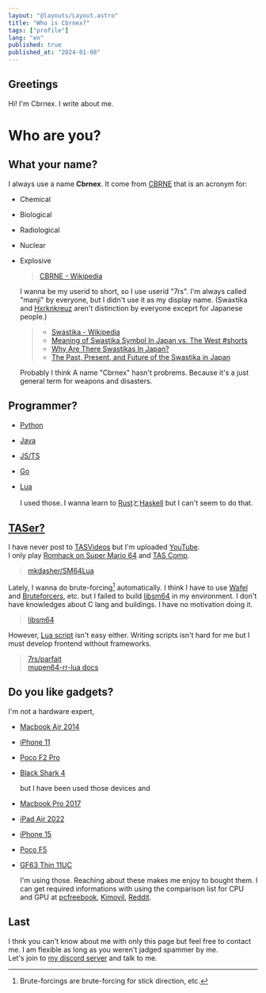 ```yaml
---
layout: "@layouts/Layout.astro"
title: "Who is Cbrnex?"
tags: ["profile"]
lang: "en"
published: true
published_at: "2024-01-08"
---
```


## Greetings  

  Hi! I'm Cbrnex. I write about me.  

# Who are you?  

[cbrne]: https://simple.wikipedia.org/wiki/CBRNE
[h-kenkreuz]: https://en.wikipedia.org/wiki/Swastika#Use_in_Nazism  

## What your name?  

  I always use a name **Cbrnex**. It come from [CBRNE][cbrne] that is an acronym for:  

- Chemical  
- Biological  
- Radiological  
- Nuclear  
- Explosive  

  > [CBRNE - Wikipedia][cbrne]  

  I wanna be my userid to short, so I use userid "7rs".
  I'm always called "manji" by everyone, but I didn't use it as my display name.
  (Swaxtika and [Hxrknkreuz][h-kenkreuz] aren't distinction by everyone exceprt for Japanese people.)

  > - [Swastika - Wikipedia](https://en.wikipedia.org/wiki/Swastika)  
  > - [Meaning of Swastika Symbol In Japan vs. The West #shorts](https://youtu.be/Di4pA8-gBY0)  
  > - [Why Are There Swastikas In Japan?](https://www.tofugu.com/japan/japanese-swastika/)  
  > - [The Past, Present, and Future of the Swastika in Japan](https://www.asianstudies.org/publications/eaa/archives/the-past-present-and-future-of-the-swastika-in-japan/)  

  Probably I think A name "Cbrnex" hasn't probrems. Because it's a just general term for weapons and disasters.  

[python]: https://www.python.org/  
[java]: https://www.java.com/ja/  
[typescript]: https://www.typescriptlang.org/  
[go]: https://go.dev/  
[lua]: https://www.lua.org/  
[haskell]: https://www.haskell.org/  
[rust]: https://www.rust-lang.org/ja  

## Programmer?  

- [Python][python]  
- [Java][java]  
- [JS/TS][typescript]  
- [Go][go]  
- [Lua][lua]  

  I used those.
  I wanna learn to [Rust][rust]と[Haskell][haskell] but I can't seem to do that.  

[youtube]: https://7rs.dev/yt2  
[tasvideos]: https://tasvideos.org/  
[wiki-tas]: https://ja.wikipedia.org/wiki/TAS_(%E3%82%B2%E3%83%BC%E3%83%A0)  
[romhacking.com]: https://romhacking.com/  
[wafel]: https://github.com/branpk/wafel  
[libsm64]: https://github.com/libsm64/libsm64  
[sm64_bruteforcers]: https://github.com/FramePerfection/sm64_bruteforcers  

## [TASer?][wiki-tas]

  I have never post to [TASVideos][tasvideos] but I'm uploaded [YouTube][youtube].  
  I only play [Romhack on Super Mario 64][romhacking.com] and [TAS Comp](https://discord.gg/sm64tas).  

  > [mkdasher/SM64Lua](https://github.com/mkdasher/SM64Lua)  

  Lately, I wanna do brute-forcing[^brute-forcing] automatically.
  I think I have to use [Wafel][wafel] and [Bruteforcers][sm64_bruteforcers], etc.
  but I failed to build [libsm64][libsm64] in my environment.
  I don't have knowledges about C lang and buildings. I have no motivation doing it.  

  > [libsm64][libsm64]  

  However, [Lua script][lua] isn't easy either.
  Writing scripts isn't hard for me but I must develop frontend without frameworks.  

  > [7rs/parfait](https://github.com/7rs/parfait)  
  > [mupen64-rr-lua docs](https://wade7wastaken.github.io/MupenLuaDoc/)  

[^brute-forcing]: Brute-forcings are brute-forcing for stick direction, etc.  

[iphone11]: https://support.apple.com/kb/SP804  
[macbook-air-2014]: https://support.apple.com/kb/sp700  
[poco-f2-pro]: https://www.po.co/global/poco-f2-pro/  
[black-shark-4]: https://www.kimovil.com/en/where-to-buy-black-shark-4  
[macbook-pro-2017]: https://support.apple.com/kb/SP754  
[ipad-air-2022]: https://support.apple.com/kb/SP866  
[iphone15]: https://support.apple.com/kb/SP901  
[poco-f5]: https://www.po.co/global/product/poco-f5  
[gf63]: https://jp.msi.com/Laptop/GF63-Thin-11UX  
[pcfreebook]: https://pcfreebook.com/  
[kimovil]: https://www.kimovil.com/en/  
[reddit]: https://www.reddit.com/  

## Do you like gadgets?  

  I'm not a hardware expert,  

- [Macbook Air 2014][macbook-air-2014]  
- [iPhone 11][iphone11]  
- [Poco F2 Pro][poco-f2-pro]  
- [Black Shark 4][black-shark-4]  

  but I have been used those devices and

- [Macbook Pro 2017][macbook-pro-2017]  
- [iPad Air 2022][ipad-air-2022]  
- [iPhone 15][iphone15]  
- [Poco F5][poco-f5]  
- [GF63 Thin 11UC][gf63]  

  I'm using those. Reaching about these makes me enjoy to bought them.
  I can get required informations with using the comparison list for CPU and GPU at [pcfreebook][pcfreebook],
  [Kimovil][kimovil], [Reddit][reddit].  

## Last  

  I thnk you can't know about me with only this page but feel free to contact me.
  I am flexible as long as you weren't jadged spammer by me.  
  Let's join to [my discord server](https://7rs.dev/d) and talk to me.
